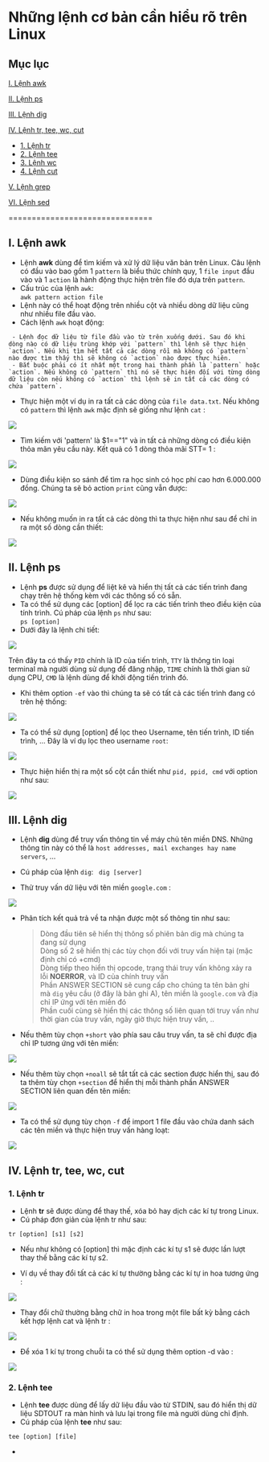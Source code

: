 # Những lệnh cơ bản cần hiểu rõ trên Linux

## Mục lục
  
[I. Lệnh awk](#awk)

[II. Lệnh ps](#ps)  

[III. Lệnh dig](#dig)  

[IV. Lệnh tr, tee, wc, cut](#trteewccut)  
- [1. Lệnh tr](#tr)
- [2. Lệnh tee](#tee)
- [3. Lệnh wc](#wc)
- [4. Lệnh cut](#cut)  

[V. Lệnh grep](#grep)  

[VI. Lệnh sed](#sed)


===============================  

<a name="awk"></a>  
## I. Lệnh awk  

- Lệnh **awk** dùng để tìm kiếm và xử lý dữ liệu văn bản trên Linux. Câu lệnh có đầu vào bao gồm 1 `pattern` là biểu thức chính quy, 1 `file input` đầu vào và 1 `action` là hành động thực hiện trên file đó dựa trên `pattern`.
- Cấu trúc của lệnh `awk`:  
`awk pattern action file`  
- Lệnh này có thể hoạt động trên nhiều cột và nhiều dòng dữ liệu cũng như nhiều file đầu vào.
- Cách lệnh `awk` hoạt động:  
```
 - Lệnh đọc dữ liệu từ file đầu vào từ trên xuống dưới. Sau đó khi dòng nào có dữ liệu trùng khớp với `pattern` thì lệnh sẽ thực hiện `action`. Nếu khi tìm hết tất cả các dòng rồi mà không có `pattern` nào được tìm thấy thì sẽ không có `action` nào được thực hiên. 
 - Bắt buộc phải có ít nhất một trong hai thành phần là `pattern` hoặc `action`. Nếu không có `pattern` thì nó sẽ thực hiện đối với từng dòng dữ liệu còn nếu không có `action` thì lệnh sẽ in tất cả các dòng có chứa `pattern`.
```

- Thực hiện một ví dụ in ra tất cả các dòng của `file data.txt`. Nếu không có `pattern` thì lệnh `awk` mặc định sẽ giống như lệnh `cat` :  
  
<img src="https://i.imgur.com/xOL5Sp3.png">  

- Tìm kiếm với 'pattern' là $1=="1" và in tất cả những dòng có điều kiện thỏa mãn yêu cầu này. Kết quả có 1 dòng thỏa mãi STT= 1 :   

<img src="https://i.imgur.com/BJvAHRP.png">  

- Dùng điều kiện so sánh để tìm ra học sinh có học phí cao hơn 6.000.000 đồng. Chúng ta sẽ bỏ action `print` cũng vẫn được:  

<img src="https://i.imgur.com/ZpDfJIV.png">  

- Nếu không muốn in ra tất cả các dòng thì ta thực hiện như sau để chỉ in ra một số dòng cần thiết:  

<img src="https://i.imgur.com/wVCJKE9.png">  

<a name="ps"></a>
## II. Lệnh ps  

- Lệnh **ps** được sử dụng để liệt kê và hiển thị tất cả các tiến trình đang chạy trên hệ thống kèm với các thông số có sẵn.  
- Ta có thể sử dụng các [option] để lọc ra các tiến trình theo điều kiện của tính trình. Cú pháp của lệnh `ps` như sau:  
` ps [option] `  
- Dưới đây là lệnh chi tiết: 
 
<img src="https://i.imgur.com/DVVJewZ.png">  

Trên đây ta có thấy `PID` chính là ID của tiến trình, `TTY` là thông tin loại terminal mà người dùng sử dụng để đăng nhập, `TIME` chính là thời gian sử dụng CPU, `CMD` là lệnh dùng để khởi động tiến trình đó.  

- Khi thêm option `-ef` vào thì chúng ta sẽ có tất cả các tiến trình đang có trên hệ thống:  

<img src="https://i.imgur.com/OYdQ7nh.png">  

- Ta có thể sử dụng [option] để lọc theo Username, tên tiến trình, ID tiến trình, ... Đây là ví dụ lọc theo username `root`:  

<img src="https://i.imgur.com/4Q5QMZQ.png">  

- Thực hiện hiển thị ra một số cột cần thiết như `pid, ppid, cmd` với option như sau:  

<img src="https://i.imgur.com/w9AVExJ.png">  

<a name="dig"></a>  
## III. Lệnh dig  

- Lệnh **dig** dùng để truy vấn thông tin về máy chủ tên miền DNS. Những thông tin này có thể là `host addresses, mail exchanges hay name servers`, ...  

- Cú pháp của lệnh `dig`: 
` dig [server]`  

- Thử truy vấn dữ liệu với tên miền `google.com` :  

<img src="https://i.imgur.com/cU1vJkK.png"></a>  

- Phân tích kết quả trả về ta nhận được một số thông tin như sau: 
	> Dòng đầu tiên sẽ hiển thị thông số phiên bản dig mà chúng ta đang sử dụng  
	> Dòng số 2 sẽ hiển thị các tùy chọn đối với truy vấn hiện tại (mặc định chỉ có +cmd)    
	> Dòng tiếp theo hiển thị opcode, trạng thái truy vấn không xảy ra lỗi **NOERROR**, và ID của chính truy vấn  
	> Phần ANSWER SECTION sẽ cung cấp cho chúng ta tên bản ghi mà `dig` yêu cầu (ở đây là bản ghi A), tên miền là `google.com` và địa chỉ IP ứng với tên miền đó  
	> Phần cuối cùng sẽ hiển thị các thông số liên quan tới truy vấn như thời gian của truy vấn, ngày giờ thực hiện truy vấn, ..

- Nếu thêm tùy chọn `+short` vào phía sau câu truy vấn, ta sẽ chỉ được địa chỉ IP tương ứng với tên miền:  

<img src="https://i.imgur.com/wwp91y1.png">  

- Nếu thêm tùy chọn `+noall` sẽ tắt tất cả các section được hiển thị, sau đó ta thêm tùy chọn `+section` để hiển thị mỗi thành phần ANSWER SECTION liên quan đến tên miền:  

<img src="https://i.imgur.com/xGliJds.png">  

- Ta có thể sử dụng tùy chọn `-f` để import 1 file đầu vào chứa danh sách các tên miền và thực hiện truy vấn hàng loạt:  

<img src="https://i.imgur.com/FLyhiA6.png">  

<a name="trteewccut"></a>  
## IV. Lệnh tr, tee, wc, cut  

<a name="tr"></a>
### 1. Lệnh tr  

- Lệnh **tr** sẽ được dùng để thay thế, xóa bỏ hay dịch các kí tự trong Linux.  
- Cú pháp đơn giản của lệnh tr như sau:  

`tr [option] [s1] [s2]`  

- Nếu như không có [option] thì mặc định các kí tự s1 sẽ được lần lượt thay thế bằng các kí tự s2.

- Ví dụ về thay đổi tất cả các kí tự thường bằng các kí tự in hoa tương ứng : 

<img src="https://i.imgur.com/OEDsEQ5.png">  

- Thay đổi chữ thường bằng chữ in hoa trong một file bất kỳ bằng cách kết hợp lệnh cat và lệnh tr :  

<img src="https://i.imgur.com/S2VGTZO.png">  

- Để xóa 1 kí tự trong chuỗi ta có thể sử dụng thêm option -d vào : 

<img src="https://i.imgur.com/YD34gQi.png">  

<a name="tee"></a>  
### 2. Lệnh tee  

- Lệnh **tee** được dùng để lấy dữ liệu đầu vào từ STDIN, sau đó hiển thị dữ liệu SDTOUT ra màn hình và lưu lại trong file mà người dùng chỉ định.  
- Cú pháp của lệnh **tee** như sau:  

`tee [option] [file]`  

- 